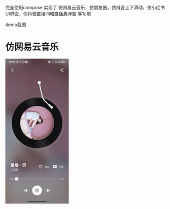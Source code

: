 完全使用compose 实现了 仿网易云音乐，仿朋友圈，仿抖音上下滑动，仿小红书UI界面，仿抖音直播间和直播悬浮窗 等功能

demo截图

# 仿网易云音乐
<img src="https://github.com/PangHaHa12138/ComposeDemo/blob/main/screenshot/music%20shot%201.png" alt="1" style="width:200px;">

